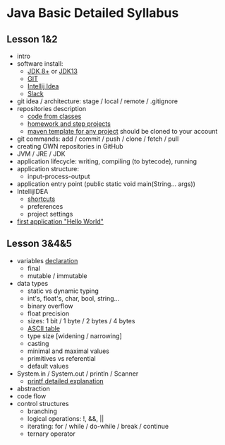 # Java Basic Detailed Syllabus

## Lesson 1&2

- intro
- software install:
  - [JDK 8+](https://www.oracle.com/java/technologies/javase-jdk8-downloads.html) or [JDK13](https://www.oracle.com/java/technologies/javase-jdk13-downloads.html)
  - [GIT](https://git-scm.com/downloads)
  - [Intellij Idea](https://www.jetbrains.com/idea/download)
  - [Slack](https://slack.com/intl/en-en/downloads)
- git idea / architecture: stage / local / remote / .gitignore
- repositories description
  - [code from classes](https://github.com/elvintaghizade14/java-course-1-classes.git)
  - [homework and step projects](https://github.com/elvintaghizade14/java-course-1-classes.git)
  - [maven template for any project](https://github.com/elvintaghizade14/java-maven-template-1.git) should be cloned to your account
- git commands: add / commit / push / clone / fetch / pull
- creating OWN repositories in GitHub
- JVM / JRE / JDK
- application lifecycle: writing, compiling (to bytecode), running
- application structure:
  - input-process-output
- application entry point (public static void main(String... args))
- IntellijIDEA
  - [shortcuts](https://resources.jetbrains.com/storage/products/intellij-idea/docs/IntelliJIDEA_ReferenceCard.pdf)
  - preferences
  - project settings
- [first application "Hello World"](../../basic/lesson02/HelloWorldApp.java)

## Lesson 3&4&5

- variables [declaration](../../basic/lesson03/DataTypes.java)
  - final
  - mutable / immutable
- data types
  - static vs dynamic typing
  - int's, float's, char, bool, string...
  - binary overflow
  - float precision
  - sizes: 1 bit / 1 byte / 2 bytes / 4 bytes
  - [ASCII table](http://www.asciitable.com/index/asciifull.gif)
  - type size [widening / narrowing]
  - casting
  - minimal and maximal values
  - primitives vs referential
  - default values
- System.in / System.out / println / Scanner
  - [printf detailed explanation](https://www.baeldung.com/java-printstream-printf)
- abstraction
- code flow
- control structures
  - branching
  - logical operations: !, &&, ||
  - iterating: for / while / do-while / break / continue
  - ternary operator